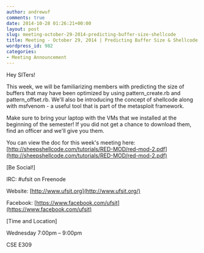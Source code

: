```yaml
---
author: andrewuf
comments: true
date: 2014-10-28 01:26:21+00:00
layout: post
slug: meeting-october-29-2014-predicting-buffer-size-shellcode
title: Meeting - October 29, 2014 | Predicting Buffer Size & Shellcode
wordpress_id: 982
categories:
- Meeting Announcement
---
```


Hey SITers!










This week, we will be familiarizing members with predicting the size of buffers that may have been optimized by using pattern_create.rb and pattern_offset.rb. We'll also be introducing the concept of shellcode along with msfvenom - a useful tool that is part of the metasploit framework.













Make sure to bring your laptop with the VMs that we installed at the beginning of the semester! If you did not get a chance to download them, find an officer and we'll give you them.







You can view the doc for this week's meeting here: [http://sheepshellcode.com/tutorials/RED-MOD/red-mod-2.pdf](http://sheepshellcode.com/tutorials/RED-MOD/red-mod-2.pdf)







[Be Social!]




IRC: #ufsit on Freenode




Website: [http://www.ufsit.org](http://www.ufsit.org/)




Facebook: [https://www.facebook.com/ufsit](https://www.facebook.com/ufsit)







[Time and Location]




Wednesday 7:00pm – 9:00pm




CSE E309



